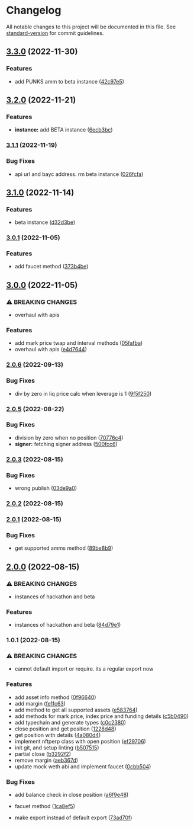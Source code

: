 # Changelog

All notable changes to this project will be documented in this file. See [standard-version](https://github.com/conventional-changelog/standard-version) for commit guidelines.

## [3.3.0](https://github.com/nftperp/nftperp-sdk/compare/v3.2.0...v3.3.0) (2022-11-30)


### Features

* add PUNKS amm to beta instance ([42c97e5](https://github.com/nftperp/nftperp-sdk/commit/42c97e59a0f025de5bdc86407d27f51092283baf))

## [3.2.0](https://github.com/nftperp/nftperp-sdk/compare/v3.1.1...v3.2.0) (2022-11-21)


### Features

* **instance:** add BETA instance ([6ecb3bc](https://github.com/nftperp/nftperp-sdk/commit/6ecb3bc99468e2e521c66cd338559eebaae21aa2))

### [3.1.1](https://github.com/nftperp/nftperp-sdk/compare/v3.1.0...v3.1.1) (2022-11-19)


### Bug Fixes

* api url and bayc address. rm beta instance ([026fcfa](https://github.com/nftperp/nftperp-sdk/commit/026fcfa9bcf408c2b4ba65a52c30ef20a1a1ccb6))

## [3.1.0](https://github.com/nftperp/nftperp-sdk/compare/v3.0.1...v3.1.0) (2022-11-14)


### Features

* beta instance ([d32d3be](https://github.com/nftperp/nftperp-sdk/commit/d32d3be77855f23a506d276a0fede01cdb855483))

### [3.0.1](https://github.com/nftperp/nftperp-sdk/compare/v3.0.0...v3.0.1) (2022-11-05)


### Features

* add faucet method ([373b4be](https://github.com/nftperp/nftperp-sdk/commit/373b4beb48329c188a5e944fdd10c7b63b5267dd))

## [3.0.0](https://github.com/nftperp/nftperp-sdk/compare/v2.0.6...v3.0.0) (2022-11-05)


### ⚠ BREAKING CHANGES

* overhaul with apis

### Features

* add mark price twap and interval methods ([05fafba](https://github.com/nftperp/nftperp-sdk/commit/05fafbabf027164febe57dcffd6eaf8402713b11))
* overhaul with apis ([e4d7644](https://github.com/nftperp/nftperp-sdk/commit/e4d76440015f3e9129f36b37499848cc379c0d7e))

### [2.0.6](https://github.com/nftperp/nftperp-sdk/compare/v2.0.5...v2.0.6) (2022-09-13)


### Bug Fixes

* div by zero in liq price calc when leverage is 1 ([9f5f250](https://github.com/nftperp/nftperp-sdk/commit/9f5f25018259a1b83f58a06ea0c24dd564d31085))

### [2.0.5](https://github.com/nftperp/nftperp-sdk/compare/v2.0.4...v2.0.5) (2022-08-22)


### Bug Fixes

* division by zero when no position ([70776c4](https://github.com/nftperp/nftperp-sdk/commit/70776c44dc6cbc1edc7c553a67bb9157ce5b1d25))
* **signer:** fetching signer address ([500fcc6](https://github.com/nftperp/nftperp-sdk/commit/500fcc65784a40901609cf6ad0d5c139eff6b179))

### [2.0.3](https://github.com/nftperp/nftperp-sdk/compare/v2.0.2...v2.0.3) (2022-08-15)


### Bug Fixes

* wrong publish ([03de9a0](https://github.com/nftperp/nftperp-sdk/commit/03de9a0dd084e1cbefc41be404e4861a25503fcf))

### [2.0.2](https://github.com/nftperp/nftperp-sdk/compare/v2.0.1...v2.0.2) (2022-08-15)

### [2.0.1](https://github.com/nftperp/nftperp-sdk/compare/v2.0.0...v2.0.1) (2022-08-15)


### Bug Fixes

* get supported amms method ([89be8b9](https://github.com/nftperp/nftperp-sdk/commit/89be8b9a566a1ecc8ab96893f537ec49c139ffc3))

## [2.0.0](https://github.com/nftperp/nftperp-sdk/compare/v1.0.1...v2.0.0) (2022-08-15)


### ⚠ BREAKING CHANGES

* instances of hackathon and beta

### Features

* instances of hackathon and beta ([84d79e1](https://github.com/nftperp/nftperp-sdk/commit/84d79e1575aedd95f9893740e48905b7cb0271a4))

### 1.0.1 (2022-08-15)


### ⚠ BREAKING CHANGES

* cannot default import or require. its a regular export now

### Features

* add asset info method ([0f96640](https://github.com/nftperp/nftperp-sdk/commit/0f96640720d88bc8cd908a2b98048c7dfadfbcf6))
* add margin ([fe1fc63](https://github.com/nftperp/nftperp-sdk/commit/fe1fc63e550c7694e52b9b771c53197f7560d59e))
* add method to get all supported assets ([e583764](https://github.com/nftperp/nftperp-sdk/commit/e583764beadb63b7544bf1a552f0574956c1367c))
* add methods for mark price, index price and funding details ([c5b0490](https://github.com/nftperp/nftperp-sdk/commit/c5b0490017e7bdb31e350ed8c25a6e5e326ac2c9))
* add typechain and generate types ([c0c2380](https://github.com/nftperp/nftperp-sdk/commit/c0c2380a2d1bdd18aea7f133ddc5d968c01858c5))
* close position and get position ([1228d48](https://github.com/nftperp/nftperp-sdk/commit/1228d484cb88e7929d4c2306716e6c057bd03844))
* get position with details ([4a080d4](https://github.com/nftperp/nftperp-sdk/commit/4a080d4fe3af9862dd19c87af0c43c48a6422c40))
* implement nftperp class with open position ([ef29706](https://github.com/nftperp/nftperp-sdk/commit/ef29706e3467e215569c8bce614453477728e72d))
* init git, and setup linting ([b507515](https://github.com/nftperp/nftperp-sdk/commit/b507515cdf9193ee17c67119c88a89b273351106))
* partial close ([b3292f2](https://github.com/nftperp/nftperp-sdk/commit/b3292f228820723aff0bab304fc9d3f3c66d5581))
* remove margin ([aeb367d](https://github.com/nftperp/nftperp-sdk/commit/aeb367d94cc1d6902c0236eaecb2dd7bef7e0781))
* update mock weth abi and implement faucet ([0cbb504](https://github.com/nftperp/nftperp-sdk/commit/0cbb50459debf0a2b6175f69d50250578fce5969))


### Bug Fixes

* add balance check in close position ([a6f9e48](https://github.com/nftperp/nftperp-sdk/commit/a6f9e4877abaa53aa30e64f4020408cdbd72b69f))
* facuet method ([1ca8ef5](https://github.com/nftperp/nftperp-sdk/commit/1ca8ef539d02862b186db8ab950c38c85f86ffa7))


* make export instead of default export ([73ad70f](https://github.com/nftperp/nftperp-sdk/commit/73ad70fecb205635c667b3858bbfea05040e6675))
